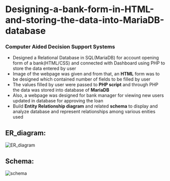 # Designing-a-bank-form-in-HTML-and-storing-the-data-into-MariaDB-database
### Computer Aided Decision Support Systems

- Designed a Relational Database in SQL(MariaDB) for account opening form of a bank(HTML/CSS) and connected with Dashboard
using PHP to store the data entered by user
- Image of the webpage was given and from that, an **HTML** form was to be designed which contained number of fields to be filled by user
- The values filled by user were passed to **PHP script** and through PHP the data was stored into database of **MariaDB**
- Also, a webpage was designed for bank manager for viewing new users updated in database for approving the loan
- Build **Entity Relationship diagram** and related **schema** to display and analyze database and represent relationships among various enities used

## ER_diagram:
![ER_diagram](https://user-images.githubusercontent.com/81185267/128543098-72b4eca9-8d2d-40cc-bf68-f1c66d0a3106.png)

## Schema:
![schema](https://user-images.githubusercontent.com/81185267/128543269-8a82b64d-9f4d-458c-8a51-bae94b133293.png)

